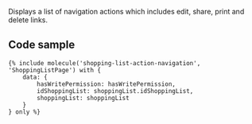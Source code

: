 Displays a list of navigation actions which includes edit, share, print and delete links.

## Code sample 

```
{% include molecule('shopping-list-action-navigation', 'ShoppingListPage') with {
    data: {
        hasWritePermission: hasWritePermission,
        idShoppingList: shoppingList.idShoppingList,
        shoppingList: shoppingList
    }
} only %}
```
